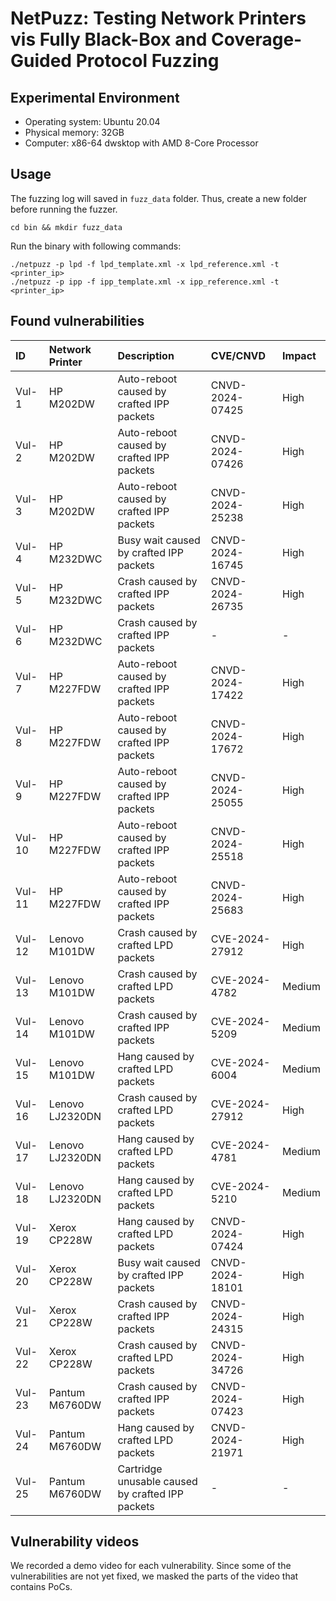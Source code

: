 # NetPuzz: Testing Network Printers vis Fully Black-Box and Coverage-Guided Protocol Fuzzing

## Experimental Environment

- Operating system: Ubuntu 20.04
- Physical memory: 32GB
- Computer: x86-64 dwsktop with AMD 8-Core Processor

## Usage

The fuzzing log will saved in `fuzz_data` folder. Thus, create a new folder before running the fuzzer.

```shell
cd bin && mkdir fuzz_data
```

Run the binary with following commands:

```shell
./netpuzz -p lpd -f lpd_template.xml -x lpd_reference.xml -t <printer_ip>
./netpuzz -p ipp -f ipp_template.xml -x ipp_reference.xml -t <printer_ip>
```

## Found vulnerabilities

| ID | Network Printer | Description | CVE/CNVD | Impact |
| :-- | :------------- | :---------- | :------- | :----- |
| Vul-1 | HP M202DW | Auto-reboot caused by crafted IPP packets | CNVD-2024-07425 | High |
| Vul-2 | HP M202DW | Auto-reboot caused by crafted IPP packets | CNVD-2024-07426 | High | 
| Vul-3 | HP M202DW | Auto-reboot caused by crafted IPP packets | CNVD-2024-25238 | High | 
| Vul-4 | HP M232DWC | Busy wait caused by crafted IPP packets | CNVD-2024-16745 | High | 
| Vul-5 | HP M232DWC | Crash caused by crafted IPP packets | CNVD-2024-26735 | High | 
| Vul-6 | HP M232DWC | Crash caused by crafted IPP packets | - | - |
| Vul-7 | HP M227FDW | Auto-reboot caused by crafted IPP packets | CNVD-2024-17422 | High | 
| Vul-8 | HP M227FDW | Auto-reboot caused by crafted IPP packets | CNVD-2024-17672 | High | 
| Vul-9 | HP M227FDW | Auto-reboot caused by crafted IPP packets | CNVD-2024-25055 | High | 
| Vul-10 | HP M227FDW | Auto-reboot caused by crafted IPP packets | CNVD-2024-25518 | High | 
| Vul-11 | HP M227FDW | Auto-reboot caused by crafted IPP packets | CNVD-2024-25683 | High | 
| Vul-12 | Lenovo M101DW | Crash caused by crafted LPD packets | CVE-2024-27912 | High | 
| Vul-13 | Lenovo M101DW | Crash caused by crafted LPD packets | CVE-2024-4782 | Medium |
| Vul-14 | Lenovo M101DW | Crash caused by crafted IPP packets | CVE-2024-5209 | Medium |
| Vul-15 | Lenovo M101DW | Hang caused by crafted LPD packets | CVE-2024-6004 | Medium |
| Vul-16 | Lenovo LJ2320DN | Crash caused by crafted LPD packets | CVE-2024-27912 | High | 
| Vul-17 | Lenovo LJ2320DN | Hang caused by crafted LPD packets | CVE-2024-4781 | Medium |
| Vul-18 | Lenovo LJ2320DN | Hang caused by crafted LPD packets | CVE-2024-5210 | Medium |
| Vul-19 | Xerox CP228W | Hang caused by crafted LPD packets | CNVD-2024-07424 | High | 
| Vul-20 | Xerox CP228W | Busy wait caused by crafted IPP packets | CNVD-2024-18101 | High | 
| Vul-21 | Xerox CP228W | Crash caused by crafted IPP packets | CNVD-2024-24315 | High | 
| Vul-22 | Xerox CP228W | Crash caused by crafted LPD packets | CNVD-2024-34726 | High | 
| Vul-23 | Pantum M6760DW | Crash caused by crafted IPP packets | CNVD-2024-07423 | High | 
| Vul-24 | Pantum M6760DW | Hang caused by crafted LPD packets | CNVD-2024-21971 | High | 
| Vul-25 | Pantum M6760DW | Cartridge unusable caused by crafted IPP packets | - | - |

## Vulnerability videos

We recorded a demo video for each vulnerability. Since some of the vulnerabilities are not yet fixed, we masked the parts of the video that contains PoCs.
